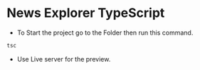 # News Explorer TypeScript

-  To Start the project go to the Folder then run this command.
```bash
tsc
```
-  Use Live server for the preview.
